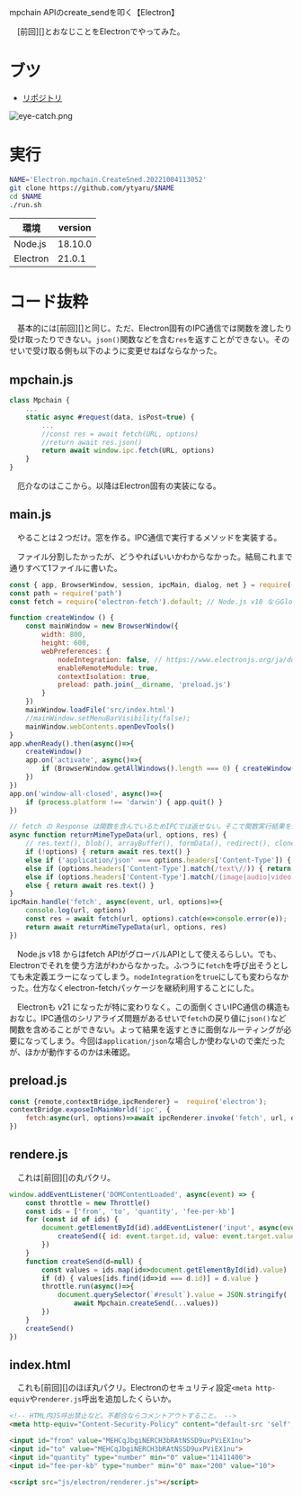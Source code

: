 mpchain APIのcreate_sendを叩く【Electron】

　[前回][]とおなじことをElectronでやってみた。

<!-- more -->

# ブツ

* [リポジトリ][]

![eye-catch.png][リポジトリ]

[リポジトリ]:https://github.com/ytyaru/Electron.mpchain.CreateSned.20221004113052
[eye-catch.png]:eye-catch.png

# 実行

```sh
NAME='Electron.mpchain.CreateSned.20221004113052'
git clone https://github.com/ytyaru/$NAME
cd $NAME
./run.sh
```

環境|version
----|-------
Node.js|18.10.0
Electron|21.0.1

# コード抜粋

　基本的には[前回][]と同じ。ただ、Electron固有のIPC通信では関数を渡したり受け取ったりできない。`json()`関数などを含む`res`を返すことができない。そのせいで受け取る側も以下のように変更せねばならなかった。

## mpchain.js

```javascript
class Mpchain {
    ...
    static async #request(data, isPost=true) {
        ...
        //const res = await fetch(URL, options)
        //return await res.json()
        return await window.ipc.fetch(URL, options)
    }
}
```

　厄介なのはここから。以降はElectron固有の実装になる。

## main.js

　やることは２つだけ。窓を作る。IPC通信で実行するメソッドを実装する。

　ファイル分割したかったが、どうやればいいかわからなかった。結局これまで通りすべて1ファイルに書いた。

```javascript
const { app, BrowserWindow, session, ipcMain, dialog, net } = require('electron')
const path = require('path')
const fetch = require('electron-fetch').default; // Node.js v18 ならGlobalにfetchがあるらしいが使えなかったので継続利用する

function createWindow () {
    const mainWindow = new BrowserWindow({
        width: 800,
        height: 600,
        webPreferences: {
            nodeIntegration: false, // https://www.electronjs.org/ja/docs/latest/breaking-changes
            enableRemoteModule: true,
            contextIsolation: true,
            preload: path.join(__dirname, 'preload.js')
        }
    })
    mainWindow.loadFile('src/index.html')
    //mainWindow.setMenuBarVisibility(false);
    mainWindow.webContents.openDevTools()
}
app.whenReady().then(async()=>{
    createWindow()
    app.on('activate', async()=>{
        if (BrowserWindow.getAllWindows().length === 0) { createWindow() }
    })
})
app.on('window-all-closed', async()=>{
    if (process.platform !== 'darwin') { app.quit() }
})

// fetch の Response は関数を含んでいるためIPCでは返せない。そこで関数実行結果を返す
async function returnMimeTypeData(url, options, res) {
    // res.text(), blob(), arrayBuffer(), formData(), redirect(), clone(), error()
    if (!options) { return await res.text() }
    else if ('application/json' === options.headers['Content-Type']) { return await res.json() }
    else if (options.headers['Content-Type'].match(/text\//)) { return await res.text() }
    else if (options.headers['Content-Type'].match(/(image|audio|video|)\//)) { return await res.blob() }
    else { return await res.text() }
}
ipcMain.handle('fetch', async(event, url, options)=>{
    console.log(url, options)
    const res = await fetch(url, options).catch(e=>console.error(e));
    return await returnMimeTypeData(url, options, res)
})
```

　Node.js v18 からはfetch APIがグローバルAPIとして使えるらしい。でも、Electronでそれを使う方法がわからなかった。ふつうに`fetch`を呼び出そうとしても未定義エラーになってしまう。`nodeIntegration`を`true`にしても変わらなかった。仕方なくelectron-fetchパッケージを継続利用することにした。

　Electronも v21 になったが特に変わりなく。この面倒くさいIPC通信の構造もおなじ。IPC通信のシリアライズ問題があるせいで`fetch`の戻り値に`json()`など関数を含めることができない。よって結果を返すときに面倒なルーティングが必要になってしまう。今回は`application/json`な場合しか使わないので楽だったが、ほかが動作するのかは未確認。

## preload.js

```javascript
const {remote,contextBridge,ipcRenderer} =  require('electron');
contextBridge.exposeInMainWorld('ipc', {
    fetch:async(url, options)=>await ipcRenderer.invoke('fetch', url, options),
})
```

## rendere.js

　これは[前回][]の丸パクリ。

```javascript
window.addEventListener('DOMContentLoaded', async(event) => {
    const throttle = new Throttle()
    const ids = ['from', 'to', 'quantity', 'fee-per-kb']
    for (const id of ids) { 
        document.getElementById(id).addEventListener('input', async(event) => {
            createSend({ id: event.target.id, value: event.target.value })
        })
    }
    function createSend(d=null) {
        const values = ids.map(id=>document.getElementById(id).value)
        if (d) { values[ids.find(id=>id === d.id)] = d.value }
        throttle.run(async()=>{
            document.querySelector(`#result`).value = JSON.stringify(
                await Mpchain.createSend(...values))
        })
    }
    createSend()
})
```

## index.html

　これも[前回][]のほぼ丸パクリ。Electronのセキュリティ設定`<meta http-equiv`や`renderer.js`呼出を追加したくらいか。

```html
<!-- HTML内JS呼出禁止など。不都合ならコメントアウトすること。 -->
<meta http-equiv="Content-Security-Policy" content="default-src 'self'; script-src 'self'; style-src 'self' 'unsafe-inline'">

<input id="from" value="MEHCqJbgiNERCH3bRAtNSSD9uxPViEX1nu">
<input id="to" value="MEHCqJbgiNERCH3bRAtNSSD9uxPViEX1nu">
<input id="quantity" type="number" min="0" value="11411400">
<input id="fee-per-kb" type="number" min="0" max="200" value="10">

<script src="js/electron/renderer.js"></script>
```

